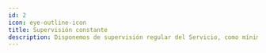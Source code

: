 ```yaml
---
id: 2
icon: eye-outline-icon
title: Supervisión constante
description: Disponemos de supervisión regular del Servicio, como mínimo una visita semanal, según los requerimientos del cliente.
---
```

